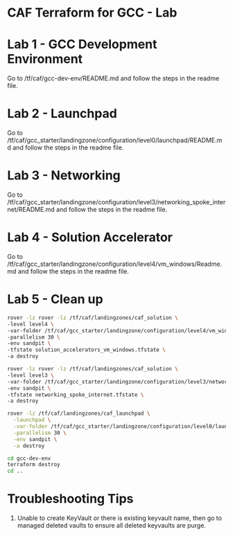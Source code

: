 
# CAF Terraform for GCC - Lab

# Lab 1 - GCC Development Environment

Go to /tf/caf/gcc-dev-env/README.md and follow the steps in the readme file.

# Lab 2 - Launchpad

Go to /tf/caf/gcc_starter/landingzone/configuration/level0/launchpad/README.md and follow the steps in the readme file.

# Lab 3 - Networking

Go to /tf/caf/gcc_starter/landingzone/configuration/level3/networking_spoke_internet/README.md and follow the steps in the readme file.

# Lab 4 - Solution Accelerator

Go to /tf/caf/gcc_starter/landingzone/configuration/level4/vm_windows/Readme.md and follow the steps in the readme file.


# Lab 5 - Clean up 

```bash
rover -lz rover -lz /tf/caf/landingzones/caf_solution \
-level level4 \
-var-folder /tf/caf/gcc_starter/landingzone/configuration/level4/vm_windows \
-parallelism 30 \
-env sandpit \
-tfstate solution_accelerators_vm_windows.tfstate \
-a destroy
```

```bash
rover -lz rover -lz /tf/caf/landingzones/caf_solution \
-level level3 \
-var-folder /tf/caf/gcc_starter/landingzone/configuration/level3/networking_spoke_internet \
-env sandpit \
-tfstate networking_spoke_internet.tfstate \
-a destroy
```

```bash
rover -lz /tf/caf/landingzones/caf_launchpad \
  -launchpad \
  -var-folder /tf/caf/gcc_starter/landingzone/configuration/level0/launchpad \
  -parallelism 30 \
  -env sandpit \
  -a destroy
```

```bash
cd gcc-dev-env
terraform destroy
cd ..
```


# Troubleshooting Tips
1. Unable to create KeyVault or there is existing keyvault name, then go to managed deleted vaults to ensure all deleted keyvaults are purge.
